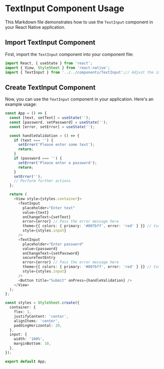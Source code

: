 # TextInput Component Usage

This Markdown file demonstrates how to use the `TextInput` component in your React Native application.

## Import TextInput Component

First, import the `TextInput` component into your component file:

```typescript
import React, { useState } from 'react';
import { View, StyleSheet } from 'react-native';
import { TextInput } from '../../components/TextInput';// Adjust the import path as per your project structure
```

## Create TextInput Component

Now, you can use the `TextInput` component in your application. Here's an example usage:

```typescript
const App = () => {
  const [text, setText] = useState('');
  const [password, setPassword] = useState('');
  const [error, setError] = useState('');

  const handleValidation = () => {
    if (text === '') {
      setError('Please enter some text');
      return;
    }
    if (password === '') {
      setError('Please enter a password');
      return;
    }
    setError('');
    // Perform further actions
  };

  return (
    <View style={styles.container}>
      <TextInput
        placeholder="Enter text"
        value={text}
        onChangeText={setText}
        error={error} // Pass the error message here
        theme={{ colors: { primary: '#007bff', error: 'red' } }} // Customize colors as needed
        style={styles.input}
      />
      <TextInput
        placeholder="Enter password"
        value={password}
        onChangeText={setPassword}
        secureTextEntry
        error={error} // Pass the error message here
        theme={{ colors: { primary: '#007bff', error: 'red' } }} // Customize colors as needed
        style={styles.input}
      />
      <Button title="Submit" onPress={handleValidation} />
    </View>
  );
};

const styles = StyleSheet.create({
  container: {
    flex: 1,
    justifyContent: 'center',
    alignItems: 'center',
    paddingHorizontal: 20,
  },
  input: {
    width: '100%',
    marginBottom: 10,
  },
});

export default App;
```